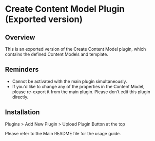 # Create Content Model Plugin (Exported version)

## Overview

This is an exported version of the Create Content Model plugin, which contains the defined Content Models and template.

## Reminders

-   Cannot be activated with the main plugin simultaneously.
-   If you'd like to change any of the properties in the Content Model, please re-export it from the main plugin. Please don't edit this plugin directly.

## Installation

Plugins > Add New Plugin > Upload Plugin Button at the top

Please refer to the Main README file for the usage guide.
